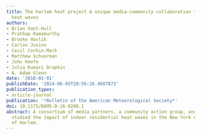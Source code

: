 ```yaml
---
title: The harlem heat project A unique media-community collaboration to study indoor
  heat waves
authors:
- Brian Vant-Hull
- Prathap Ramamurthy
- Brooke Havlik
- Carlos Jusino
- Cecil Corbin-Mark
- Matthew Schuerman
- John Keefe
- Julia Kumari Drapkin
- A. Adam Glenn
date: '2018-01-01'
publishDate: '2024-06-05T20:56:26.460787Z'
publication_types:
- article-journal
publication: '*Bulletin of the American Meteorological Society*'
doi: 10.1175/BAMS-D-16-0280.1
abstract: A consortium of media partners, a community action group, and academic scientists
  studied the impact of indoor residential heat waves in the New York neighborhood
  of Harlem.
---
```


